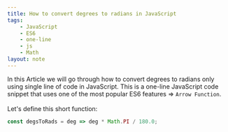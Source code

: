 ```yaml
---
title: How to convert degrees to radians in JavaScript
tags:
    - JavaScript
    - ES6
    - one-line
    - js
    - Math
layout: note
---
```




In this Article we will go through how to convert degrees to radians only using single line of code in JavaScript.
This is a one-line JavaScript code snippet that uses one of the most popular ES6 features => `Arrow Function`.
<br/>
<br/>
Let's define this short function:

```js {.wrap}
const degsToRads = deg => deg * Math.PI / 180.0;
```